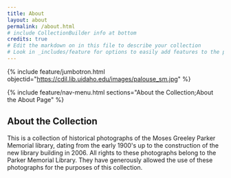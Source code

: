 ```yaml
---
title: About
layout: about
permalink: /about.html
# include CollectionBuilder info at bottom
credits: true
# Edit the markdown on in this file to describe your collection
# Look in _includes/feature for options to easily add features to the page
---
```


{% include feature/jumbotron.html objectid="https://cdil.lib.uidaho.edu/images/palouse_sm.jpg" %}

{% include feature/nav-menu.html sections="About the Collection;About the About Page" %}

## About the Collection

This is a collection of historical photographs of the Moses Greeley Parker Memorial library, dating from the early 1900's up to the construction of the new library building in 2006. All rights to these photographs belong to the Parker Memorial Library. They have generously allowed the use of these photographs for the purposes of this collection.
